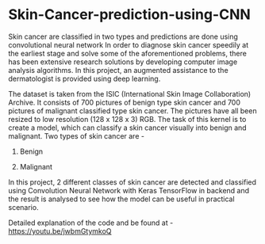 # Skin-Cancer-prediction-using-CNN
Skin cancer are classified in two types and predictions are done using convolutional neural network
In order to diagnose skin cancer speedily at the earliest stage and solve some of the aforementioned problems, there has been extensive research solutions by developing computer image analysis algorithms. In this project, an augmented assistance to the dermatologist is provided using deep learning. 

The dataset is taken from the ISIC (International Skin Image Collaboration) Archive. It consists of 700 pictures of benign type skin cancer and 700 pictures of malignant classified type skin cancer. The pictures have all been resized to low resolution (128 x 128 x 3) RGB. The task of this kernel is to create a model, which can classify a skin cancer visually into benign and malignant.
Two types of skin cancer are -
1. Benign

2. Malignant

In this project, 2 different classes of skin cancer are detected and classified using Convolution Neural Network with Keras TensorFlow in backend and the result is analysed to see how the model can be useful in practical scenario.

Detailed explanation of the code and be found at -
https://youtu.be/jwbmGtymkoQ
